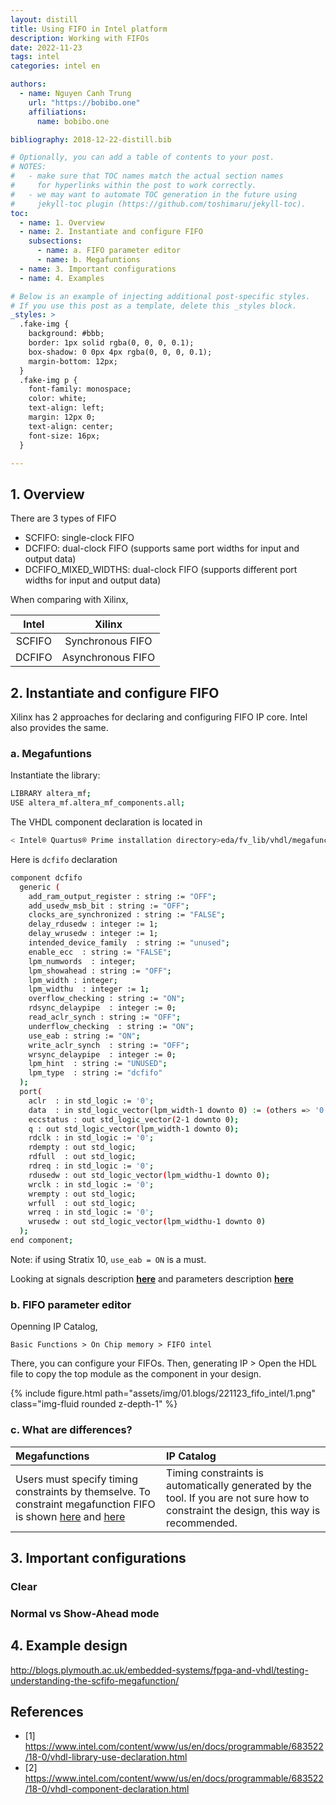 ```yaml
---
layout: distill
title: Using FIFO in Intel platform
description: Working with FIFOs
date: 2022-11-23
tags: intel
categories: intel en

authors:
  - name: Nguyen Canh Trung
    url: "https://bobibo.one"
    affiliations:
      name: bobibo.one

bibliography: 2018-12-22-distill.bib

# Optionally, you can add a table of contents to your post.
# NOTES:
#   - make sure that TOC names match the actual section names
#     for hyperlinks within the post to work correctly.
#   - we may want to automate TOC generation in the future using
#     jekyll-toc plugin (https://github.com/toshimaru/jekyll-toc).
toc:
  - name: 1. Overview
  - name: 2. Instantiate and configure FIFO
    subsections:
      - name: a. FIFO parameter editor
      - name: b. Megafuntions
  - name: 3. Important configurations
  - name: 4. Examples

# Below is an example of injecting additional post-specific styles.
# If you use this post as a template, delete this _styles block.
_styles: >
  .fake-img {
    background: #bbb;
    border: 1px solid rgba(0, 0, 0, 0.1);
    box-shadow: 0 0px 4px rgba(0, 0, 0, 0.1);
    margin-bottom: 12px;
  }
  .fake-img p {
    font-family: monospace;
    color: white;
    text-align: left;
    margin: 12px 0;
    text-align: center;
    font-size: 16px;
  }

---
```


## 1. Overview

There are 3 types of FIFO 

* SCFIFO: single-clock FIFO
* DCFIFO: dual-clock FIFO (supports same port widths for input and output data)
* DCFIFO_MIXED_WIDTHS: dual-clock FIFO (supports different port widths for input and output data)

When comparing with Xilinx,

| Intel | Xilinx |
|:-:    |      :-:|
|SCFIFO | Synchronous FIFO|
|DCFIFO | Asynchronous FIFO|


## 2. Instantiate and configure FIFO

Xilinx has 2 approaches for declaring and configuring FIFO IP core. Intel also provides the same.


### a. Megafuntions

  Instantiate the library:

```bash
LIBRARY altera_mf;
USE altera_mf.altera_mf_components.all;
```

The VHDL component declaration is located in 

```bash
< Intel® Quartus® Prime installation directory>eda/fv_lib/vhdl/megafunctions/altera_mf_components.vhd
```

Here is `dcfifo` declaration

```bash
component dcfifo
  generic (
    add_ram_output_register : string := "OFF";
    add_usedw_msb_bit : string := "OFF";
    clocks_are_synchronized : string := "FALSE";
    delay_rdusedw : integer := 1;
    delay_wrusedw : integer := 1;
    intended_device_family  : string := "unused";
    enable_ecc  : string := "FALSE";
    lpm_numwords  : integer;
    lpm_showahead : string := "OFF";
    lpm_width : integer;
    lpm_widthu  : integer := 1;
    overflow_checking : string := "ON";
    rdsync_delaypipe  : integer := 0;
    read_aclr_synch : string := "OFF";
    underflow_checking  : string := "ON";
    use_eab : string := "ON";
    write_aclr_synch  : string := "OFF";
    wrsync_delaypipe  : integer := 0;
    lpm_hint  : string := "UNUSED";
    lpm_type  : string := "dcfifo"
  );
  port(
    aclr  : in std_logic := '0';
    data  : in std_logic_vector(lpm_width-1 downto 0) := (others => '0');
    eccstatus : out std_logic_vector(2-1 downto 0);
    q : out std_logic_vector(lpm_width-1 downto 0);
    rdclk : in std_logic := '0';
    rdempty : out std_logic;
    rdfull  : out std_logic;
    rdreq : in std_logic := '0';
    rdusedw : out std_logic_vector(lpm_widthu-1 downto 0);
    wrclk : in std_logic := '0';
    wrempty : out std_logic;
    wrfull  : out std_logic;
    wrreq : in std_logic := '0';
    wrusedw : out std_logic_vector(lpm_widthu-1 downto 0)
  );
end component;
```

Note: if using Stratix 10, `use_eab = ON` is a must.

Looking at signals description <strong>[here](https://www.intel.com/content/www/us/en/docs/programmable/683522/18-0/fifo-signals.html)</strong> and parameters description <strong>[here](https://www.intel.com/content/www/us/en/docs/programmable/683522/18-0/fifo-parameter-settings.html)</strong>

### b. FIFO parameter editor

Openning IP Catalog,

`Basic Functions > On Chip memory > FIFO intel` 

There, you can configure your FIFOs. Then, generating IP > Open the HDL file to copy the top module as the component in your design.

<div class="row mt-3">
    <div class="col-sm mt-3 mt-md-0">
        {% include figure.html path="assets/img/01.blogs/221123_fifo_intel/1.png" class="img-fluid rounded z-depth-1" %}
    </div>
</div>

### c. What are differences?

| Megafunctions     | IP Catalog    |
| :-                | :-            |
| Users must specify timing constraints by themselve. To constraint megafunction FIFO is shown [here](https://community.intel.com/t5/FPGA-Wiki/DCFIFO-Timing-Constraints/ta-p/735793) and [here](https://www.intel.com/content/www/us/en/docs/programmable/683082/22-3/dual-clock-fifo-timing-constraints.html) | Timing constraints is automatically generated by the tool. If you are not sure how to constraint the design, this way is recommended. |



## 3. Important configurations

### Clear

### Normal vs Show-Ahead mode


## 4. Example design

http://blogs.plymouth.ac.uk/embedded-systems/fpga-and-vhdl/testing-understanding-the-scfifo-megafunction/

## References

* [1] https://www.intel.com/content/www/us/en/docs/programmable/683522/18-0/vhdl-library-use-declaration.html
* [2] https://www.intel.com/content/www/us/en/docs/programmable/683522/18-0/vhdl-component-declaration.html